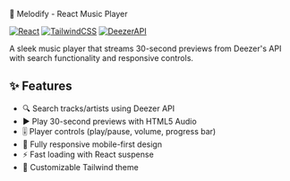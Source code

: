 🎵 Melodify - React Music Player

[![React](https://img.shields.io/badge/React-18.2-blue)](https://react.dev/)
[![TailwindCSS](https://img.shields.io/badge/TailwindCSS-3.3-purple)](https://tailwindcss.com/)
[![DeezerAPI](https://img.shields.io/badge/Deezer_API-1.0-green)](https://developers.deezer.com/)

A sleek music player that streams 30-second previews from Deezer's API with search functionality and responsive controls.

<!--![App Screenshot](/screenshot.png)--> <!-- Add your screenshot path here -->

## ✨ Features

- 🔍 Search tracks/artists using Deezer API
- ▶️ Play 30-second previews with HTML5 Audio
- 🎚️ Player controls (play/pause, volume, progress bar)
- 📱 Fully responsive mobile-first design
- ⚡ Fast loading with React suspense
- 🎨 Customizable Tailwind theme

